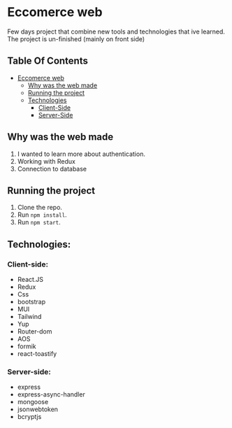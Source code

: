 # Eccomerce web
Few days project that combine new tools and technologies that ive learned.
The project is un-finished (mainly on front side)


## Table Of Contents

- [Eccomerce web](#Eccomerce-web)
  - [Why was the web made ](#Why-was-the-web-made)
  - [Running the project](#running-the-project)
  <!-- - [Web view](#Web-view)
    - [Videoshot](#Videoshot)
    - [sceenshots](#sceenshots) -->
  - [Technologies](#technologies)
    - [Client-Side](#client-side)
    - [Server-Side](#Server-side)


## Why was the web made 

1. I wanted to learn more about authentication.
2. Working with Redux
3. Connection to database

## Running the project

1. Clone the repo.
2. Run `npm install`.
3. Run `npm start`.

<!-- ## Web view

### Videoshot
For your comfort, a video that summarize quickly the web.

<video width="750" height="500" controls >
<source src="" type="video/mp4"/>
</video>


### sceenshots

screenshots of mobile version

<p align="center"><img src="./company 1.jpg" width="300" /></p>
<p align="center"><img src="./company 2.jpg" width="300" /></p>
<p align="center"><img src="./company 3.jpg" width="300" /></p> -->

## Technologies:

### Client-side:

- React.JS
- Redux
- Css
- bootstrap
- MUI
- Tailwind
- Yup
- Router-dom
- AOS 
- formik
- react-toastify

### Server-side:
- express
- express-async-handler
- mongoose
- jsonwebtoken
- bcryptjs